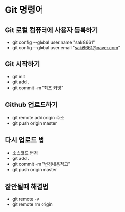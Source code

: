 # Git 명령어

## Git 로컬 컴퓨터에 사용자 등록하기

- git config --global user.name "saki8661"
- git config --global user.email "saki8661@naver.com"

## Git 시작하기

- git init
- git add .
- git commit -m "최초 커밋"

## Github 업로드하기

- git remote add origin 주소
- git push origin master

## 다시 업로드 법

- 소스코드 변경
- git add .
- git commit -m "변경내용적고"
- git push origin master

## 잘안될때 해결법

- git remote -v
- git remote rm origin
